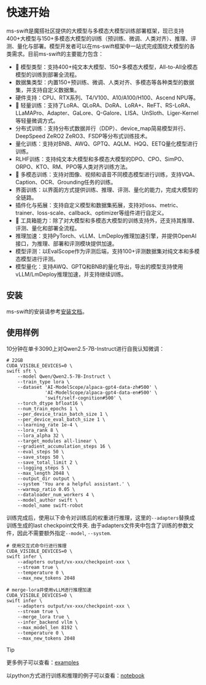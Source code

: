 # 快速开始

ms-swift是魔搭社区提供的大模型与多模态大模型训练部署框架，现已支持400+大模型与150+多模态大模型的训练（预训练、微调、人类对齐）、推理、评测、量化与部署。模型开发者可以在ms-swift框架中一站式完成围绕大模型的各类需求。目前ms-swift的主要能力包含：

- 🍎 模型类型：支持400+纯文本大模型、150+多模态大模型，All-to-All全模态模型的训练到部署全流程。
- 数据集类型：内置150+预训练、微调、人类对齐、多模态等各种类型的数据集，并支持自定义数据集。
- 硬件支持：CPU、RTX系列、T4/V100、A10/A100/H100、Ascend NPU等。
- 🍊 轻量训练：支持了LoRA、QLoRA、DoRA、LoRA+、ReFT、RS-LoRA、LLaMAPro、Adapter、GaLore、Q-Galore、LISA、UnSloth、Liger-Kernel等轻量微调方式。
- 分布式训练：支持分布式数据并行（DDP）、device_map简易模型并行、DeepSpeed ZeRO2 ZeRO3、FSDP等分布式训练技术。
- 量化训练：支持对BNB、AWQ、GPTQ、AQLM、HQQ、EETQ量化模型进行训练。
- RLHF训练：支持纯文本大模型和多模态大模型的DPO、CPO、SimPO、ORPO、KTO、RM、PPO等人类对齐训练方法。
- 🍓 多模态训练：支持对图像、视频和语音不同模态模型进行训练，支持VQA、Caption、OCR、Grounding任务的训练。
- 界面训练：以界面的方式提供训练、推理、评测、量化的能力，完成大模型的全链路。
- 插件化与拓展：支持自定义模型和数据集拓展，支持对loss、metric、trainer、loss-scale、callback、optimizer等组件进行自定义。
- 🍉 工具箱能力：除了对大模型和多模态大模型的训练支持外，还支持其推理、评测、量化和部署全流程。
- 推理加速：支持PyTorch、vLLM、LmDeploy推理加速引擎，并提供OpenAI接口，为推理、部署和评测模块提供加速。
- 模型评测：以EvalScope作为评测后端，支持100+评测数据集对纯文本和多模态模型进行评测。
- 模型量化：支持AWQ、GPTQ和BNB的量化导出，导出的模型支持使用vLLM/LmDeploy推理加速，并支持继续训练。


## 安装

ms-swift的安装请参考[安装文档](./SWIFT安装.md)。

## 使用样例

10分钟在单卡3090上对Qwen2.5-7B-Instruct进行自我认知微调：
```shell
# 22GB
CUDA_VISIBLE_DEVICES=0 \
swift sft \
    --model Qwen/Qwen2.5-7B-Instruct \
    --train_type lora \
    --dataset 'AI-ModelScope/alpaca-gpt4-data-zh#500' \
              'AI-ModelScope/alpaca-gpt4-data-en#500' \
              'swift/self-cognition#500' \
    --torch_dtype bfloat16 \
    --num_train_epochs 1 \
    --per_device_train_batch_size 1 \
    --per_device_eval_batch_size 1 \
    --learning_rate 1e-4 \
    --lora_rank 8 \
    --lora_alpha 32 \
    --target_modules all-linear \
    --gradient_accumulation_steps 16 \
    --eval_steps 50 \
    --save_steps 50 \
    --save_total_limit 2 \
    --logging_steps 5 \
    --max_length 2048 \
    --output_dir output \
    --system 'You are a helpful assistant.' \
    --warmup_ratio 0.05 \
    --dataloader_num_workers 4 \
    --model_author swift \
    --model_name swift-robot
```

训练完成后，使用以下命令对训练后的权重进行推理，这里的`--adapters`替换成训练生成的last checkpoint文件夹. 由于adapters文件夹中包含了训练的参数文件，因此不需要额外指定`--model`, `--system`.

```shell
# 使用交互式命令行进行推理
CUDA_VISIBLE_DEVICES=0 \
swift infer \
    --adapters output/vx-xxx/checkpoint-xxx \
    --stream true \
    --temperature 0 \
    --max_new_tokens 2048

# merge-lora并使用vLLM进行推理加速
CUDA_VISIBLE_DEVICES=0 \
swift infer \
    --adapters output/vx-xxx/checkpoint-xxx \
    --stream true \
    --merge_lora true \
    --infer_backend vllm \
    --max_model_len 8192 \
    --temperature 0 \
    --max_new_tokens 2048
```

> [!TIP]
> 更多例子可以查看：[examples](https://github.com/modelscope/ms-swift/tree/main/examples)
>
> 以python方式进行训练和推理的例子可以查看：[notebook](https://github.com/modelscope/ms-swift/tree/main/examples/notebook)
